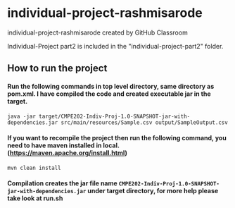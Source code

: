 # individual-project-rashmisarode
individual-project-rashmisarode created by GitHub Classroom

Individual-Project part2 is included in the "individual-project-part2" folder.

## How to run the project

#### Run the following commands in top level directory, same directory as pom.xml. I have compiled the code and created executable jar in the target.
```
java -jar target/CMPE202-Indiv-Proj-1.0-SNAPSHOT-jar-with-dependencies.jar src/main/resources/Sample.csv output/SampleOutput.csv
```


#### If you want to recompile the project then run the following command, you need to have maven installed in local. (https://maven.apache.org/install.html)
```
mvn clean install
```

#### Compilation creates the jar file name  ```CMPE202-Indiv-Proj-1.0-SNAPSHOT-jar-with-dependencies.jar``` under target directory, for more help please take look at run.sh
